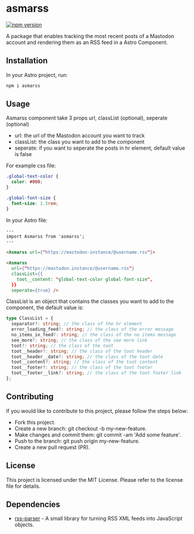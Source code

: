 # asmarss

[![npm version](https://badge.fury.io/js/asmarss.svg)](https://badge.fury.io/js/asmarss)

A package that enables tracking the most recent posts of a Mastodon account and rendering them as an RSS feed in a Astro Component.

## Installation

In your Astro project, run:

```bash
npm i asmarss
```

## Usage

Asmarss component take 3 props url, classList (optional), seperate (optional)
  - url: the url of the Mastodon account you want to track
  - classList: the class you want to add to the component
  - seperate: if you want to seperate the posts in hr element, default value is false

For example css file:

```css
.global-text-color {
  color: #000;
}

.global-font-size {
  font-size: 1.5rem;
}
```

In your Astro file:

```html
---
import Asmarss from 'asmarss';
---

<Asmarss url={"https://mastodon-instance/@username.rss"}>

<Asmarss 
  url={"https://mastodon.instance/@username.rss"} 
  classList={{
    toot__content: "global-text-color global-font-size",
  }} 
  seperate={true} />
```

ClassList is an object that contains the classes you want to add to the component, the default value is:

```ts 
type ClassList = {
  separator?: string; // the class of the hr element
  error_loading_feed?: string; // the class of the error message
  no_items_in_feed?: string; // the class of the no items message
  see_more?: string; // the class of the see more link
  toot?: string; // the class of the toot
  toot__header?: string; // the class of the toot header
  toot__header__date?: string; // the class of the toot date
  toot__content?: string; // the class of the toot content
  toot__footer?: string; // the class of the toot footer
  toot__footer__link?: string; // the class of the toot footer link
};
```

## Contributing

If you would like to contribute to this project, please follow the steps below:

  - Fork this project.
  - Create a new branch: git checkout -b my-new-feature.
  - Make changes and commit them: git commit -am 'Add some feature'.
  - Push to the branch: git push origin my-new-feature.
  - Create a new pull request (PR).


## License

This project is licensed under the MIT License. Please refer to the license file for details.


## Dependencies

* [rss-parser](https://github.com/rbren/rss-parser#readme) - A small library for turning RSS XML feeds into JavaScript objects.
